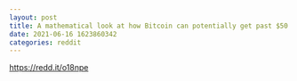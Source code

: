 ```yaml
--- 
layout: post 
title: A mathematical look at how Bitcoin can potentially get past $50 million dollars a coin one day if it becomes the transaction settlement base layer for the global liquid asset market worth over $1.2 quadrillion 
date: 2021-06-16 1623860342 
categories: reddit 
--- 
```

https://redd.it/o18npe
